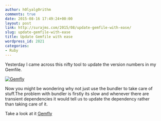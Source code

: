 ```yaml
---
author: h0lyalg0rithm
comments: true
date: 2015-08-16 17:49:24+00:00
layout: post
link: http://surajms.com/2015/08/update-gemfile-with-ease/
slug: update-gemfile-with-ease
title: Update Gemfile with ease
wordpress_id: 2821
categories:
- Ruby
---
```


Yesterday I came across this nifty tool to update the version numbers in my Gemfile.

[![Gemfly](http://surajms.com/wp-contents/uploads/2015/08/Screen-Shot-2015-08-17-at-9.51.19-PM-1024x786.png)](http://gemfly.findings.co/)

Now you might be wondering why not just use the bundler to take care of stuff.The problem with bundler is firstly its slow and whenever there are transient dependencies it would tell us to update the dependency rather than taking care of it.
 
Take a look at it [Gemfly](http://gemfly.findings.co/)
